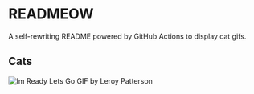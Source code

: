 # READMEOW

A self-rewriting README powered by GitHub Actions to display cat gifs.

## Cats

![Im Ready Lets Go GIF by Leroy Patterson](https://media3.giphy.com/media/CjmvTCZf2U3p09Cn0h/200.gif?cid=9acd02da7qkm3fydoen1jw5hrsd61r0lsuq6pstplc2k1vgu&ep=v1_gifs_search&rid=200.gif&ct=g)
